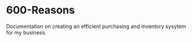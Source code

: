 # 600-Reasons
Documentation on creating an efficient purchasing and inventory sysytem for my business.
